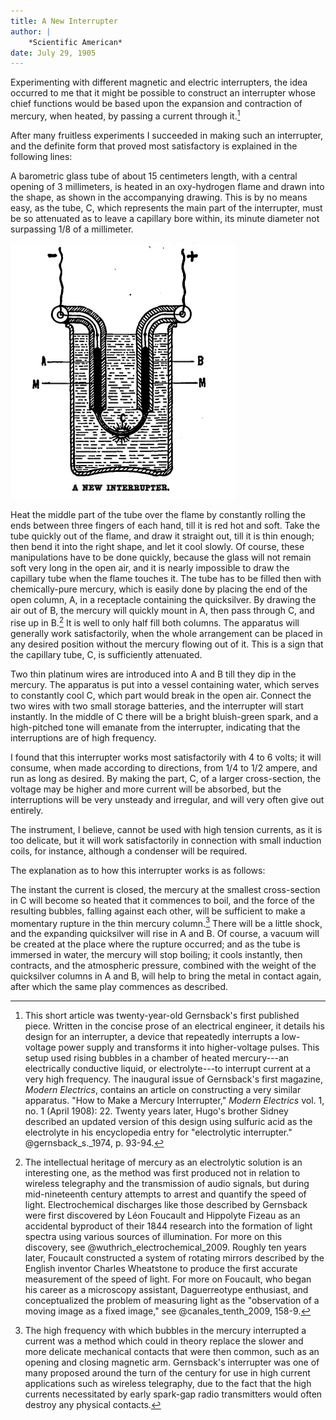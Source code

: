 ```yaml
---
title: A New Interrupter
author: |
    *Scientific American*
date: July 29, 1905
---
```


Experimenting with different magnetic and electric interrupters, the idea occurred to me that it might be possible to construct an interrupter whose chief functions would be based upon the expansion and contraction of mercury, when heated, by passing a current through it.[^1]

After many fruitless experiments I succeeded in making such an interrupter, and the definite form  that proved most satisfactory is explained in the following lines:

A barometric glass tube of about 15 centimeters length, with a central opening of 3 millimeters, is heated in an oxy-hydrogen flame and drawn into the shape, as shown in the accompanying drawing.  This is by no means easy, as the tube, C, which represents the main part of the interrupter, must be so attenuated as to leave a capillary bore within, its minute diameter not surpassing 1/8 of a millimeter.

![](images/interrupter.png)

Heat the middle part of the tube over the flame by constantly rolling the ends between three fingers of each hand, till it is red hot and soft.  Take the tube quickly out of the flame, and draw it straight out, till it is thin enough; then bend it into the right shape, and let it cool slowly.  Of course, these manipulations have to be done quickly, because the glass will not remain soft very long in the open air, and it is nearly impossible to draw the capillary tube when the flame touches it.  The tube has to be filled then with chemically-pure mercury, which is easily done by placing the end of the open column, A, in a receptacle containing the quicksilver.  By drawing the air out of B, the mercury will quickly mount in A, then pass through C, and rise up in B.[^2]  It is well to only half fill both columns.  The apparatus will generally work satisfactorily, when the whole arrangement can be placed in any desired position without the mercury flowing out of it.  This is a sign that the capillary tube, C, is sufficiently attenuated.

Two thin platinum wires are introduced into A and B till they dip in the mercury.  The apparatus is put into a vessel containing water, which serves to constantly cool C, which part would break in the open air.  Connect the two wires with two small storage batteries, and the interrupter will start instantly.  In the middle of C there will be a bright bluish-green spark, and a high-pitched tone will emanate from the interrupter, indicating that the interruptions are of high frequency.

I found that this interrupter works most satisfactorily with 4 to 6 volts; it will consume, when made according to directions, from 1/4 to 1/2 ampere, and run as long as desired.  By making the part, C, of a larger cross-section, the voltage may be higher and more current will be absorbed, but the interruptions will be very unsteady and irregular, and will very often give out entirely.

The instrument, I believe, cannot be used with high tension currents, as it is too delicate, but it will work satisfactorily in connection with small induction coils, for instance, although a condenser will be required.

The explanation as to how this interrupter works is as follows:

The instant the current is closed, the mercury at the smallest cross-section in C will become so heated that it commences to boil, and the force of the resulting bubbles, falling against each other, will be sufficient to make a momentary rupture in the thin mercury column.[^3]  There will be a little shock, and the expanding quicksilver will rise in A and B.  Of course, a vacuum will be created at the place where the rupture occurred; and as the tube is immersed in water, the mercury will stop boiling; it cools instantly, then contracts, and the atmospheric pressure, combined with the weight of the quicksilver columns in A and B, will help to bring the metal in contact again, after which the same play commences as described.

[^1]:  This short article was twenty-year-old Gernsback's first published piece.  Written in the concise prose of an electrical engineer, it details his design for an interrupter, a device that repeatedly interrupts a low-voltage power supply and transforms it into higher-voltage pulses.  This setup used rising bubbles in a chamber of heated mercury---an electrically conductive liquid, or electrolyte---to interrupt current at a very high frequency.  The inaugural issue of Gernsback's first magazine, *Modern Electrics*, contains an article on constructing a very similar apparatus.  "How to Make a Mercury Interrupter," *Modern Electrics* vol. 1, no. 1 (April 1908): 22.  Twenty years later, Hugo's brother Sidney described an updated version of this design using sulfuric acid as the electrolyte in his encyclopedia entry for "electrolytic interrupter."  @gernsback_s._1974, p. 93-94.
    
[^2]: The intellectual heritage of mercury as an electrolytic solution is an interesting one, as the method was first produced not in relation to wireless telegraphy and the transmission of audio signals, but during mid-nineteenth century attempts to arrest and quantify the speed of light.  Electrochemical discharges like those described by Gernsback were first discovered by Léon Foucault and Hippolyte Fizeau as an accidental byproduct of their 1844 research into the formation of light spectra using various sources of illumination.  For more on this discovery, see @wuthrich_electrochemical_2009.  Roughly ten years later, Foucault constructed a system of rotating mirrors described by the English inventor Charles Wheatstone to produce the first accurate measurement of the speed of light. For more on Foucault, who began his career as a microscopy assistant, Daguerreotype enthusiast, and conceptualized the problem of measuring light as the "observation of a moving image as a fixed image," see @canales_tenth_2009, 158-9.

[^3]: The high frequency with which bubbles in the mercury interrupted a current was a method which could in theory replace the slower and more delicate mechanical contacts that were then common, such as an opening and closing magnetic arm.  Gernsback's interrupter was one of many proposed around the turn of the century for use in high current applications such as wireless telegraphy, due to the fact that the high currents necessitated by early spark-gap radio transmitters would often destroy any physical contacts.